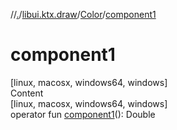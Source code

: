 //[.](../../index.md)/[libui.ktx.draw](../index.md)/[Color](index.md)/[component1](component1.md)



# component1  
[linux, macosx, windows64, windows]  
Content  
[linux, macosx, windows64, windows]  
operator fun [component1](component1.md)(): Double  



